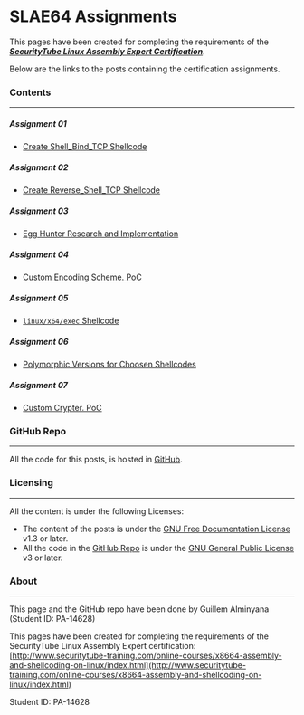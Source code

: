 # SLAE64 Assignments

This pages have been created for completing the requirements of the [**_SecurityTube Linux Assembly Expert Certification_**](http://www.securitytube-training.com/online-courses/x8664-assembly-and-shellcoding-on-linux/).

Below are the links to the posts containing the certification assignments.


### Contents
---
##### Assignment 01 
 - [Create Shell_Bind_TCP Shellcode](Assignment01)

##### Assignment 02
 - [Create Reverse_Shell_TCP Shellcode](Assignment02)
 
##### Assignment 03
 - [Egg Hunter Research and Implementation](Assignment03)

##### Assignment 04
 - [Custom Encoding Scheme. PoC](Assignment04)

##### Assignment 05
- [`linux/x64/exec` Shellcode](Assignment05-1)

##### Assignment 06
- [Polymorphic Versions for Choosen Shellcodes](Assignment06)

##### Assignment 07
 - [Custom Crypter. PoC](Assignment07)

### GitHub Repo
---
All the code for this posts, is hosted in [GitHub](https://github.com/galminyana/SLAE64/).

### Licensing
---
All the content is under the following Licenses:
- The content of the posts is under the [GNU Free Documentation License](https://www.gnu.org/licenses/fdl-1.3.html) v1.3 or later.
- All the code in the [GitHub Repo](https://github.com/galminyana/SLAE64/) is under the [GNU General Public License](https://www.gnu.org/licenses/gpl-3.0.html) v3 or later.

### About
---
This page and the GitHub repo have been done by Guillem Alminyana (Student ID: PA-14628)

This pages have been created for completing the requirements of the SecurityTube Linux Assembly Expert certification: [http://www.securitytube-training.com/online-courses/x8664-assembly-and-shellcoding-on-linux/index.html](http://www.securitytube-training.com/online-courses/x8664-assembly-and-shellcoding-on-linux/index.html)

Student ID: PA-14628
